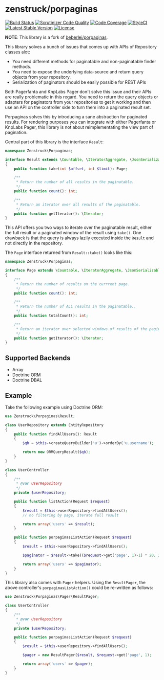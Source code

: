# zenstruck/porpaginas

[![Build Status](http://img.shields.io/travis/kbond/porpaginas.svg?style=flat-square)](https://travis-ci.org/kbond/porpaginas)
[![Scrutinizer Code Quality](http://img.shields.io/scrutinizer/g/kbond/porpaginas.svg?style=flat-square)](https://scrutinizer-ci.com/g/kbond/porpaginas/)
[![Code Coverage](http://img.shields.io/scrutinizer/coverage/g/kbond/porpaginas.svg?style=flat-square)](https://scrutinizer-ci.com/g/kbond/porpaginas/)
[![StyleCI](https://styleci.io/repos/42656988/shield)](https://styleci.io/repos/42656988)
[![Latest Stable Version](http://img.shields.io/packagist/v/zenstruck/porpaginas.svg?style=flat-square)](https://packagist.org/packages/zenstruck/porpaginas)
[![License](http://img.shields.io/packagist/l/zenstruck/porpaginas.svg?style=flat-square)](https://packagist.org/packages/zenstruck/porpaginas)

**NOTE**: This library is a fork of [beberlei/porpaginas](https://github.com/beberlei/porpaginas).

This library solves a bunch of issues that comes up with APIs of Repository
classes alot:

- You need different methods for paginatable and non-paginatable finder
  methods.
- You need to expose the underlying data-source and return query objects from
  your repository.
- Serialization of paginators should be easily possible for REST APIs

Both Pagerfanta and KnpLabs Pager don't solve this issue and their APIs are
really problematic in this regard. You need to return the query objects or
adapters for paginators from your repositories to get it working and then use
an API on the controller side to turn them into a paginated result set.

Porpaginas solves this by introducing a sane abstraction for paginated results.
For rendering purposes you can integrate with either Pagerfanta or KnpLabs
Pager, this library is not about reimplementating the view part of pagination.

Central part of this library is the interface `Result`:

```php
namespace Zenstruck\Porpaginas;

interface Result extends \Countable, \IteratorAggregate, \JsonSerializable
{
    public function take(int $offset, int $limit): Page;

    /**
     * Return the number of all results in the paginatable.
     */
    public function count(): int;

    /**
     * Return an iterator over all results of the paginatable.
     */
    public function getIterator(): \Iterator;
}
```

This API offers you two ways to iterate over the paginatable result,
either the full result or a paginated window of the result using `take()`.
One drawback is that the query is always lazily executed inside
the `Result` and not directly in the repository.

The `Page` interface returned from `Result::take()` looks like this:

```php
namespace Zenstruck\Porpaginas;

interface Page extends \Countable, \IteratorAggregate, \JsonSerializable
{
    /**
     * Return the number of results on the currrent page.
     */
    public function count(): int;

    /**
     * Return the number of ALL results in the paginatable..
     */
    public function totalCount(): int;

    /**
     * Return an iterator over selected windows of results of the paginatable.
     */
    public function getIterator(): \Iterator;
}
```

## Supported Backends

- Array
- Doctrine ORM
- Doctrine DBAL

## Example

Take the following example using Doctrine ORM:

```php
use Zenstruck\Porpaginas\Result;

class UserRepository extends EntityRepository
{
    public function findAllUsers(): Result
    {
        $qb = $this->createQueryBuilder('u')->orderBy('u.username');

        return new ORMQueryResult($qb);
    }
}

class UserController
{
    /**
     * @var UserRepository
     */
    private $userRepository;

    public function listAction(Request $request)
    {
        $result = $this->userRepository->findAllUsers();
        // no filtering by page, iterate full result

        return array('users' => $result);
    }

    public function porpaginasListAction(Request $request)
    {
        $result = $this->userRepository->findAllUsers();

        $paginator = $result->take(($request->get('page', 1)-1) * 20, 20);

        return array('users' => $paginator);
    }
}
```

This library also comes with `Pager` helpers. Using the `ResultPager`, the above controller's
`porpaginasListAction()` could be re-written as follows:

```php
use Zenstruck\Porpaginas\Pager\ResultPager;

class UserController
{
    /**
     * @var UserRepository
     */
    private $userRepository;

    public function porpaginasListAction(Request $request)
    {
        $result = $this->userRepository->findAllUsers();

        $pager = new ResultPager($result, $request->get('page', 1);

        return array('users' => $pager);
    }
}
```
